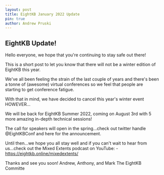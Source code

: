 ```yaml
---
layout: post
title: EightKB January 2022 Update
pin: true
author: Andrew Pruski
---
```


## EightKB Update!

Hello everyone, we hope that you're continuing to stay safe out there!

This is a short post to let you know that there will not be a winter edition of EightKB this year.

We've all been feeling the strain of the last couple of years and there's been a tonne of (awesome) virtual conferences so we feel that people are starting to get conference fatigue.

With that in mind, we have decided to cancel this year's winter event HOWEVER...

We will be back for EightKB Summer 2022, coming on August 3rd with 5 more amazing in-depth technical sessions!

The call for speakers will open in the spring...check out twitter handle @EightKBConf and here for the announcement.

Until then...we hope you all stay well and if you can't wait to hear from us...check out the Mixed Extents podcast on YouTube: -
https://eightkb.online/mixedextents/

Thanks and see you soon!
Andrew, Anthony, and Mark
The EightKB Committe


